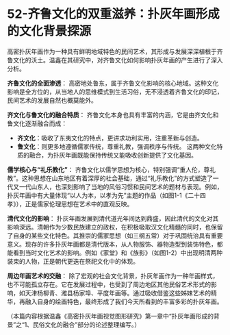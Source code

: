 # 52-齐鲁文化的双重滋养：扑灰年画形成的文化背景探源

高密扑灰年画作为一种具有鲜明地域特色的民间艺术，其形成与发展深深植根于齐鲁文化的沃土。温鑫在其研究中，对齐鲁文化如何影响扑灰年画的产生进行了深入分析。

**齐鲁文化的全面渗透**：
高密地处鲁东，属于齐鲁文化影响的核心地域。这种文化影响是全方位的，从当地人的思维模式到生活习俗，无不浸透着齐鲁文化的印记，民间艺术的发展自然也概莫能外。

**齐文化与鲁文化的融合特质**：
齐鲁文化本身也具有丰富的内涵，它是由齐文化和鲁文化逐渐融合而成：
*   **齐文化**：吸收了东夷文化的特点，更讲求功利实用，注重革新与创造。
*   **鲁文化**：则更多地遵循儒家传统，尊重礼教，强调秩序与传统。
这两种文化特质的融合，为扑灰年画既能保持传统又能吸收创新提供了文化基因。

**儒学核心与“礼乐教化”**：
齐鲁文化以儒学思想为核心，特别强调“重人伦，尊礼教”。这种思想在山东地区有着深厚的社会基础，通过“礼乐教化”的方式塑造了一代又一代山东人，也深刻影响了当地的风俗习惯和民间艺术的题材与表现。例如，扑灰年画中有大量体现“以人为本，以孝为先”主题的作品（如图1-1《二十四孝》），正是儒家伦理思想在艺术中的直观反映。

**清代文化的影响**：
扑灰年画发展到清代道光年间达到鼎盛，因此清代的文化对其影响深远。清朝作为少数民族建立的政权，在积极吸取汉文化精髓的同时，也保留了自身的某些文化特色。其推崇的儒家思想（如三纲五常）对于巩固统治具有重要意义。现存的许多扑灰年画都是清代版本，从人物服饰、器物造型到装饰特色，都能看到当时文化艺术的影响。例如《家堂》和《族影》（如图1-2）中出现明清两种装束的人物，正是朝代更迭在祭祀文化中的体现。

**周边年画艺术的交融**：
除了宏观的社会文化背景，扑灰年画作为一种年画样式，也不可能孤立存在。它在发展过程中，也受到了周边地区其他民俗艺术形式的影响，如天津杨柳青、潍县杨家埠、平度年画等。通过吸收借鉴这些姊妹艺术的精华，再融入自身的绘画特色，最终形成了我们今天所看到的丰富多彩的扑灰年画。

（本篇内容根据温鑫《高密扑灰年画视觉图形研究》第一章中“扑灰年画形成的背景”之“1、民俗文化的融合”部分的论述整理编写。）
